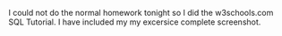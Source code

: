 I could not do the normal homework tonight so I did the w3schools.com SQL Tutorial. I have included my my excersice complete screenshot. 


